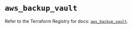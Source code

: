 # `aws_backup_vault`

Refer to the Terraform Registry for docs: [`aws_backup_vault`](https://registry.terraform.io/providers/hashicorp/aws/5.74.0/docs/resources/backup_vault).
